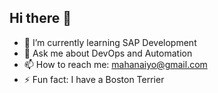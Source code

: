 ## Hi there 👋




- 🌱 I’m currently learning SAP Development
- 💬 Ask me about DevOps and Automation
- 📫 How to reach me: mahanaiyo@gmail.com
- ⚡ Fun fact: I have a Boston Terrier

